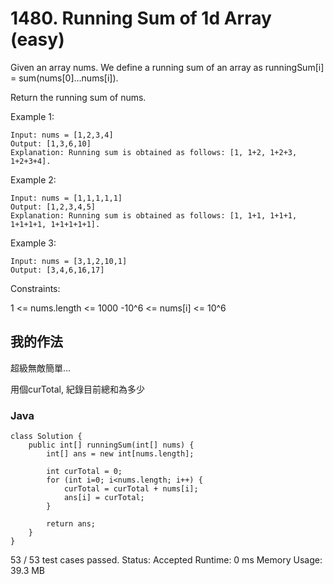 # 1480. Running Sum of 1d Array (easy)

Given an array nums. We define a running sum of an array as runningSum[i] = sum(nums[0]…nums[i]).

Return the running sum of nums.

 
Example 1:
```
Input: nums = [1,2,3,4]
Output: [1,3,6,10]
Explanation: Running sum is obtained as follows: [1, 1+2, 1+2+3, 1+2+3+4].
```

Example 2:
```
Input: nums = [1,1,1,1,1]
Output: [1,2,3,4,5]
Explanation: Running sum is obtained as follows: [1, 1+1, 1+1+1, 1+1+1+1, 1+1+1+1+1].
```


Example 3:
```
Input: nums = [3,1,2,10,1]
Output: [3,4,6,16,17]
 ```

Constraints:

1 <= nums.length <= 1000
-10^6 <= nums[i] <= 10^6

## 我的作法

超級無敵簡單...

用個curTotal, 紀錄目前總和為多少

### Java

```java=
class Solution {
    public int[] runningSum(int[] nums) {
        int[] ans = new int[nums.length];
        
        int curTotal = 0;
        for (int i=0; i<nums.length; i++) {
            curTotal = curTotal + nums[i];
            ans[i] = curTotal;
        }
        
        return ans;
    }
}
```

53 / 53 test cases passed.
Status: Accepted
Runtime: 0 ms
Memory Usage: 39.3 MB
